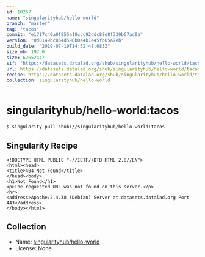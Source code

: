 ```yaml
---
id: 10267
name: "singularityhub/hello-world"
branch: "master"
tag: "tacos"
commit: "e1717c40a0f855a18ccc92ddc88e8f339b67ad9a"
version: "0d0149bc864d596b0a4b1e45fb65a7eb"
build_date: "2019-07-19T14:52:48.083Z"
size_mb: 197.0
size: 62652447
sif: "https://datasets.datalad.org/shub/singularityhub/hello-world/tacos/2019-07-19-e1717c40-0d0149bc/0d0149bc864d596b0a4b1e45fb65a7eb.sif"
url: https://datasets.datalad.org/shub/singularityhub/hello-world/tacos/2019-07-19-e1717c40-0d0149bc/
recipe: https://datasets.datalad.org/shub/singularityhub/hello-world/tacos/2019-07-19-e1717c40-0d0149bc/Singularity
collection: singularityhub/hello-world
---
```


# singularityhub/hello-world:tacos

```bash
$ singularity pull shub://singularityhub/hello-world:tacos
```

## Singularity Recipe

```singularity
<!DOCTYPE HTML PUBLIC "-//IETF//DTD HTML 2.0//EN">
<html><head>
<title>404 Not Found</title>
</head><body>
<h1>Not Found</h1>
<p>The requested URL was not found on this server.</p>
<hr>
<address>Apache/2.4.38 (Debian) Server at datasets.datalad.org Port 443</address>
</body></html>
```

## Collection

 - Name: [singularityhub/hello-world](https://github.com/singularityhub/hello-world)
 - License: None

